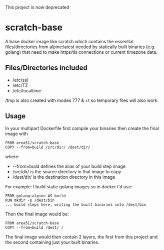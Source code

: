 This project is now deprecated

# scratch-base

A base docker image like scratch which contains the essential files/directories
from alpine:latest needed by statically built binaries (e.g. golang) that need
to make https/tls connections or current timezone data.

## Files/Directories included
* /etc/ssl
* /etc/TZ
* /etc/localtime

/tmp is also created with modes 777 & +t so temporary files will also work.

## Usage

In your multipart Dockerfile first compile your binaries then create the final
image with
```
FROM area51/scratch-base
COPY --from=build /src/dir/ /dest/dir/
```

where:
* --from=build defines the alias of your build step image
* /src/dir/ is the source directory in that image to copy
* /dest/dir/ is the destination directory in this image

For example: I build static golang images so in docker I'd use:

```
FROM golang:alpine AS build
RUN mkdir -p /dest/bin
... build steps here, writing the built binaries into /dest/bin
```

Then the final image would be:
```
FROM area51/scratch-base
COPY --from=build /dest/ /
```

The final image would then contain 2 layers, the first from this project and the
second containing just your built binaries.
